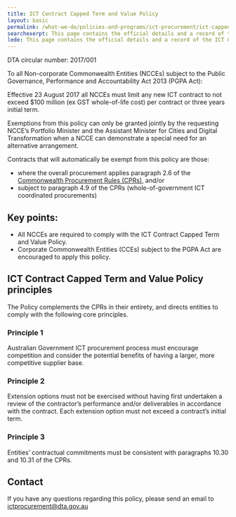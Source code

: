 ```yaml
---
title: ICT Contract Capped Term and Value Policy
layout: basic
permalink: /what-we-do/policies-and-programs/ict-procurement/ict-capped-term-value-policy/
searchexerpt: This page contains the official details and a record of the ICT Contract Capped Term and Value Policy.
lede: This page contains the official details and a record of the ICT Contract Capped Term and Value Policy.
---
```


DTA circular number: 2017/001

To all Non-corporate Commonwealth Entities (NCCEs) subject to the Public Governance, Performance and Accountability Act 2013 (PGPA Act):

Effective 23 August 2017 all NCCEs must limit any new ICT contract to not exceed $100 million (ex GST whole-of-life cost) per contract or three years initial term.

Exemptions from this policy can only be granted jointly by the requesting NCCE’s Portfolio Minister and the Assistant Minister for Cities and Digital Transformation when a NCCE can demonstrate a special need for an alternative arrangement.

Contracts that will automatically be exempt from this policy are those:

- where the overall procurement applies paragraph 2.6 of the [Commonwealth Procurement Rules (CPRs)](https://www.finance.gov.au/procurement/procurement-policy-and-guidance/commonwealth-procurement-rules/), and/or
- subject to paragraph 4.9 of the CPRs (whole-of-government ICT coordinated procurements)

## Key points:

- All NCCEs are required to comply with the ICT Contract Capped Term and Value Policy.
- Corporate Commonwealth Entities (CCEs) subject to the PGPA Act are encouraged to apply this policy.

## ICT Contract Capped Term and Value Policy principles

The Policy complements the CPRs in their entirety, and directs entities to comply with the following core principles.

### Principle 1

Australian Government ICT procurement process must encourage competition and consider the potential benefits of having a larger, more competitive supplier base.

### Principle 2

Extension options must not be exercised without having first undertaken a review of the contractor’s performance and/or deliverables in accordance with the contract. Each extension option must not exceed a contract’s initial term.

### Principle 3

Entities’ contractual commitments must be consistent with paragraphs 10.30 and 10.31 of the CPRs.

## Contact

If you have any questions regarding this policy, please send an email to [ictprocurement@dta.gov.au](mailto:ictprocurement@dta.gov.au)
